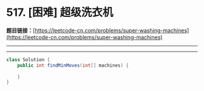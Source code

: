 # 517. [困难] 超级洗衣机

**题目链接：**[https://leetcode-cn.com/problems/super-washing-machines](https://leetcode-cn.com/problems/super-washing-machines)

---

<Cards card="leetcode_517_super-washing-machines"></Cards>

---

```java
class Solution {
    public int findMinMoves(int[] machines) {
        
    }
}
```